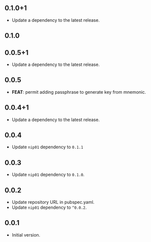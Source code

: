 ## 0.1.0+1

 - Update a dependency to the latest release.

## 0.1.0

## 0.0.5+1

 - Update a dependency to the latest release.

## 0.0.5

 - **FEAT**: permit adding passphrase to generate key from mnemonic.

## 0.0.4+1

 - Update a dependency to the latest release.

## 0.0.4

- Update `nip01` dependency to `0.1.1`

## 0.0.3

- Update `nip01` dependency to `0.1.0`.

## 0.0.2

- Update repository URL in pubspec.yaml.
- Update `nip01` dependency to `^0.0.2`.

## 0.0.1

- Initial version.
